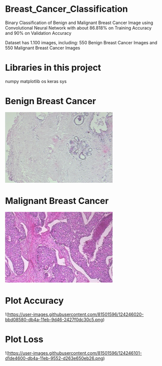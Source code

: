 # Breast_Cancer_Classification

Binary Classification of Benign and Malignant Breast Cancer Image using Convolutional Neural Network 
with about 86.818% on Training Accuracy and 90% on Validation Accuracy

Dataset has 1.100 images, including: 550 Benign Breast Cancer Images and 550 Malignant Breast Cancer Images

# Libraries in this project
numpy
matplotlib
os
keras
sys

# Benign Breast Cancer
<img src="https://github.com/phuongnhattran99/Breast-Cancer-Classification/blob/main/Dataset/train/benign/SOB_B_A-14-22549AB-40-002.png" width="350" height="230">

# Malignant Breast Cancer
<img src="https://github.com/phuongnhattran99/Breast-Cancer-Classification/blob/main/Dataset/train/malignant/SOB_M_DC-14-2523-40-010.png" width="350" height="230">

# Plot Accuracy
!(https://user-images.githubusercontent.com/81501596/124246020-bbd08580-db4a-11eb-9d46-2427f0dc30c5.png)

# Plot Loss
!(https://user-images.githubusercontent.com/81501596/124246101-d1de4600-db4a-11eb-9552-d263e650eb26.png)
